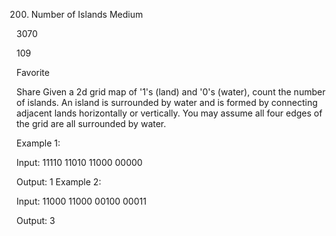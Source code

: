 200. Number of Islands
Medium

3070

109

Favorite

Share
Given a 2d grid map of '1's (land) and '0's (water), count the number of islands. An island is surrounded by water and is formed by connecting 
adjacent lands horizontally or vertically. You may assume all four edges of the grid are all surrounded by water.

Example 1:

Input:
11110
11010
11000
00000

Output: 1
Example 2:

Input:
11000
11000
00100
00011

Output: 3

